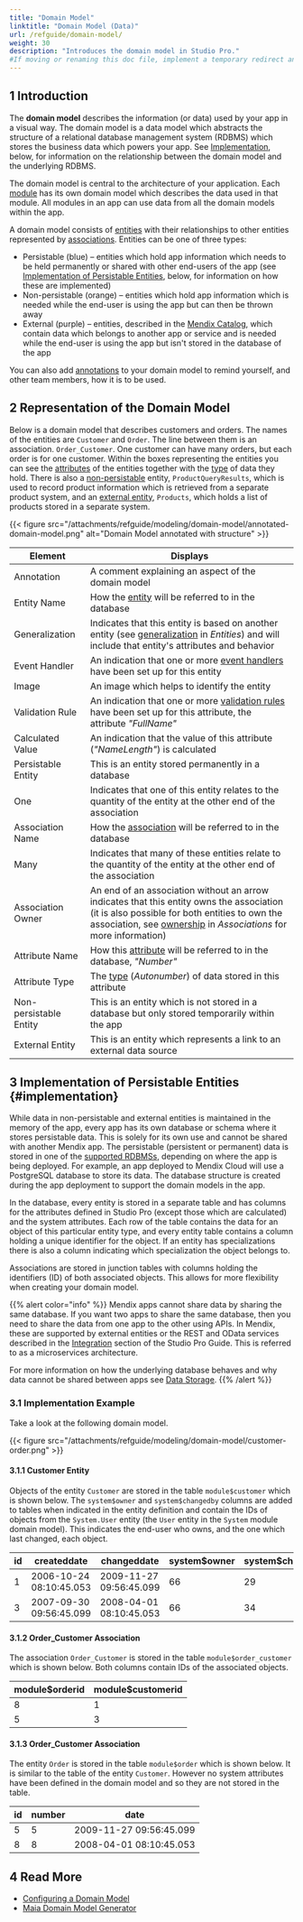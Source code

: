 ```yaml
---
title: "Domain Model"
linktitle: "Domain Model (Data)"
url: /refguide/domain-model/
weight: 30
description: "Introduces the domain model in Studio Pro."
#If moving or renaming this doc file, implement a temporary redirect and let the respective team know they should update the URL in the product. See Mapping to Products for more details.
---
```


## 1 Introduction

The **domain model** describes the information (or data) used by your app in a visual way. The domain model is a data model which abstracts the structure of a relational database management system (RDBMS) which stores the business data which powers your app. See [Implementation](#implementation), below, for information on the relationship between the domain model and the underlying RDBMS.

The domain model is central to the architecture of your application. Each [module](/refguide/modules/) has its own domain model which describes the data used in that module. All modules in an app can use data from all the domain models within the app.

A domain model consists of [entities](/refguide/entities/) with their relationships to other entities represented by [associations](/refguide/associations/). Entities can be one of three types:

* Persistable (blue) – entities which hold app information which needs to be held permanently or shared with other end-users of the app (see [Implementation of Persistable Entities](#implementation), below, for information on how these are implemented)
* Non-persistable (orange) – entities which hold app information which is needed while the end-user is using the app but can then be thrown away
* External (purple) – entities, described in the [Mendix Catalog](/catalog/), which contain data which belongs to another app or service and is needed while the end-user is using the app but isn't stored in the database of the app

You can also add [annotations](/refguide/annotations/) to your domain model to remind yourself, and other team members, how it is to be used.

## 2 Representation of the Domain Model

Below is a domain model that describes customers and orders. The names of the entities are `Customer` and `Order`. The line between them is an association. `Order_Customer`. One customer can have many orders, but each order is for one customer. Within the boxes representing the entities you can see the [attributes](/refguide/attributes/) of the entities together with the [type](/refguide/attributes/#type) of data they hold. There is also a [non-persistable](/refguide/persistability/) entity, `ProductQueryResults`, which is used to record product information which is retrieved from a separate product system, and an [external entity](/refguide/external-entities/), `Products`, which holds a list of products stored in a separate system.

{{< figure src="/attachments/refguide/modeling/domain-model/annotated-domain-model.png" alt="Domain Model annotated with structure" >}}

| Element | Displays |
| --- | --- |
| Annotation | A comment explaining an aspect of the domain model |
| Entity Name | How the [entity](/refguide/entities/) will be referred to in the database |
| Generalization | Indicates that this entity is based on another entity (see [generalization](/refguide/entities/#generalization) in *Entities*) and will include that entity's attributes and behavior |
| Event Handler | An indication that one or more [event handlers](/refguide/event-handlers/) have been set up for this entity |
| Image | An image which helps to identify the entity |
| Validation Rule | An indication that one or more [validation rules](/refguide/validation-rules/) have been set up for this attribute, the attribute *"FullName"* |
| Calculated Value | An indication that the value of this attribute (*"NameLength"*) is calculated |
| Persistable Entity | This is an entity stored permanently in a database |
| One | Indicates that one of this entity relates to the quantity of the entity at the other end of the association |
| Association Name | How the [association](/refguide/associations/) will be referred to in the database |
| Many | Indicates that many of these entities relate to the quantity of the entity at the other end of the association |
| Association Owner | An end of an association without an arrow indicates that this entity owns the association (it is also possible for both entities to own the association, see [ownership](/refguide/associations/#ownership) in *Associations* for more information) |
| Attribute Name | How this [attribute](/refguide/attributes/) will be referred to in the database, *"Number"* |
| Attribute Type | The [type](/refguide/attributes/#type) (*Autonumber*) of data stored in this attribute |
| Non-persistable Entity | This is an entity which is not stored in a database but only stored temporarily within the app |
| External Entity | This is an entity which represents a link to an external data source |

## 3 Implementation of Persistable Entities {#implementation}

While data in non-persistable and external entities is maintained in the memory of the app, every app has its own database or schema where it stores persistable data. This is solely for its own use and cannot be shared with another Mendix app. The persistable (persistent or permanent) data is stored in one of the [supported RDBMSs](/refguide/system-requirements/#databases), depending on where the app is being deployed. For example, an app deployed to Mendix Cloud will use a PostgreSQL database to store its data. The database structure is created during the app deployment to support the domain models in the app.

In the database, every entity is stored in a separate table and has columns for the attributes defined in Studio Pro (except those which are calculated) and the system attributes. Each row of the table contains the data for an object of this particular entity type, and every entity table contains a column holding a unique identifier for the object. If an entity has specializations there is also a column indicating which specialization the object belongs to.

Associations are stored in junction tables with columns holding the identifiers (ID) of both associated objects. This allows for more flexibility when creating your domain model.

{{% alert color="info" %}}
Mendix apps cannot share data by sharing the same database. If you want two apps to share the same database, then you need to share the data from one app to the other using APIs. In Mendix, these are supported by external entities or the REST and OData services described in the [Integration](/refguide/integration/) section of the Studio Pro Guide. This is referred to as a microservices architecture.

For more information on how the underlying database behaves and why data cannot be shared between apps see [Data Storage](/refguide/data-storage/).
{{% /alert %}}

### 3.1 Implementation Example

Take a look at the following domain model.

{{< figure src="/attachments/refguide/modeling/domain-model/customer-order.png" >}}

#### 3.1.1 Customer Entity

Objects of the entity `Customer` are stored in the table `module$customer` which is shown below. The `system$owner` and `system$changedby` columns are added to tables when indicated in the entity definition and contain the IDs of objects from the `System.User` entity (the `User` entity in the `System` module domain model). This indicates the end-user who owns, and the one which last changed, each object.

| id | createddate | changeddate | system$owner | system$changedby | fullname |
| --- | --- | --- | --- | --- | --- |
| 1 | 2006-10-24 08:10:45.053 | 2009-11-27 09:56:45.099 | 66 | 29 | Steve Jobs |
| 3 | 2007-09-30 09:56:45.099 | 2008-04-01 08:10:45.053 | 66 | 34 | Bill Gates |

#### 3.1.2 Order_Customer Association

The association `Order_Customer` is stored in the table `module$order_customer` which is shown below. Both columns contain IDs of the associated objects.

| module$orderid | module$customerid |
| --- | --- |
| 8 | 1 |
| 5 | 3 |

#### 3.1.3 Order_Customer Association

The entity `Order` is stored in the table `module$order` which is shown below. It is similar to the table of the entity `Customer`. However no system attributes have been defined in the domain model and so they are not stored in the table.

| id | number | date |
| --- | --- | --- |
| 5 | 5 | 2009-11-27 09:56:45.099 |
| 8 | 8 | 2008-04-01 08:10:45.053 |

## 4 Read More

* [Configuring a Domain Model](/refguide/configuring-a-domain-model/)
* [Maia Domain Model Generator](/refguide/domain-model-generator/)